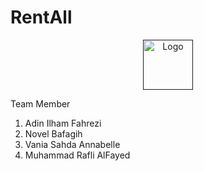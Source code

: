 # RentAll

<div align="center">
  <a href="">
    <img src="https://drive.google.com/file/d/1AFVs6tqZgda7gBnGD887iBjVUoR4cS5_/preview" alt="Logo" width="80" height="80">
  </a>  
</div>

Team Member
1. Adin Ilham Fahrezi
2. Novel Bafagih
3. Vania Sahda Annabelle
4. Muhammad Rafli AlFayed 
